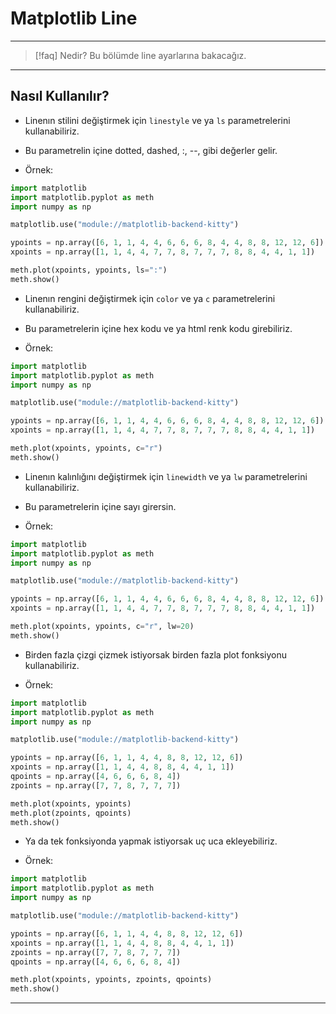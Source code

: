 # Matplotlib Line

---

> [!faq] Nedir?
> Bu bölümde line ayarlarına bakacağız.

---

## Nasıl Kullanılır?

- Linenın stilini değiştirmek için `linestyle` ve ya `ls` parametrelerini kullanabiliriz.
- Bu parametrelin içine dotted, dashed, :, --, gibi değerler gelir.

- Örnek:

```python
import matplotlib
import matplotlib.pyplot as meth
import numpy as np

matplotlib.use("module://matplotlib-backend-kitty")

ypoints = np.array([6, 1, 1, 4, 4, 6, 6, 6, 8, 4, 4, 8, 8, 12, 12, 6])
xpoints = np.array([1, 1, 4, 4, 7, 7, 8, 7, 7, 7, 8, 8, 4, 4, 1, 1])

meth.plot(xpoints, ypoints, ls=":")
meth.show()
```

- Linenın rengini değiştirmek için `color` ve ya `c` parametrelerini kullanabiliriz.
- Bu parametrelerin içine hex kodu ve ya html renk kodu girebiliriz.

- Örnek:

```python
import matplotlib
import matplotlib.pyplot as meth
import numpy as np

matplotlib.use("module://matplotlib-backend-kitty")

ypoints = np.array([6, 1, 1, 4, 4, 6, 6, 6, 8, 4, 4, 8, 8, 12, 12, 6])
xpoints = np.array([1, 1, 4, 4, 7, 7, 8, 7, 7, 7, 8, 8, 4, 4, 1, 1])

meth.plot(xpoints, ypoints, c="r")
meth.show()
```

- Linenın kalınlığını değiştirmek için `linewidth` ve ya `lw` parametrelerini kullanabiliriz.
- Bu parametrelerin içine sayı girersin.

- Örnek:

```python
import matplotlib
import matplotlib.pyplot as meth
import numpy as np

matplotlib.use("module://matplotlib-backend-kitty")

ypoints = np.array([6, 1, 1, 4, 4, 6, 6, 6, 8, 4, 4, 8, 8, 12, 12, 6])
xpoints = np.array([1, 1, 4, 4, 7, 7, 8, 7, 7, 7, 8, 8, 4, 4, 1, 1])

meth.plot(xpoints, ypoints, c="r", lw=20)
meth.show()
```

- Birden fazla çizgi çizmek istiyorsak birden fazla plot fonksiyonu kullanabiliriz.

- Örnek:

```python
import matplotlib
import matplotlib.pyplot as meth
import numpy as np

matplotlib.use("module://matplotlib-backend-kitty")

ypoints = np.array([6, 1, 1, 4, 4, 8, 8, 12, 12, 6])
xpoints = np.array([1, 1, 4, 4, 8, 8, 4, 4, 1, 1])
qpoints = np.array([4, 6, 6, 6, 8, 4])
zpoints = np.array([7, 7, 8, 7, 7, 7])

meth.plot(xpoints, ypoints)
meth.plot(zpoints, qpoints)
meth.show()
```

- Ya da tek fonksiyonda yapmak istiyorsak uç uca ekleyebiliriz.

- Örnek:

```python
import matplotlib
import matplotlib.pyplot as meth
import numpy as np

matplotlib.use("module://matplotlib-backend-kitty")

ypoints = np.array([6, 1, 1, 4, 4, 8, 8, 12, 12, 6])
xpoints = np.array([1, 1, 4, 4, 8, 8, 4, 4, 1, 1])
zpoints = np.array([7, 7, 8, 7, 7, 7])
qpoints = np.array([4, 6, 6, 6, 8, 4])

meth.plot(xpoints, ypoints, zpoints, qpoints)
meth.show()
```

---

